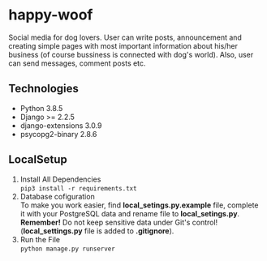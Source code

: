 # happy-woof
Social media for dog lovers. User can write posts, announcement and creating simple pages with most important information about his/her business (of course bussiness is connected with dog's world). Also, user can send messages, comment posts etc.

## Technologies
* Python 3.8.5
* Django >= 2.2.5
* django-extensions 3.0.9
* psycopg2-binary 2.8.6

## LocalSetup
1) Install All Dependencies  
`pip3 install -r requirements.txt`
2) Database cofiguration  
To make you work easier, find **local_setings.py.example** file, complete it 
with your PostgreSQL data and rename file to **local_setings.py**.  
**Remember!** Do not keep sensitive data under Git's control! (**local_settings.py** file is added to **.gitignore**).   
3) Run the File  
`python manage.py runserver`
